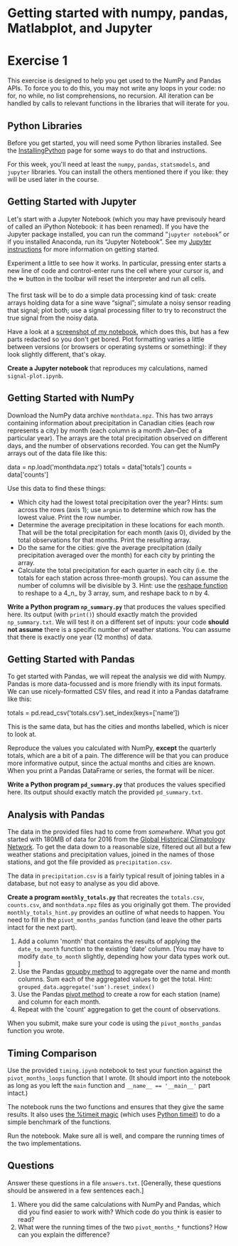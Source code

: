 # Getting started with numpy, pandas, Matlabplot, and Jupyter

Exercise 1
==========

This exercise is designed to help you get used to the NumPy and Pandas APIs. To force you to do this, you may not write any loops in your code: no for, no while, no list comprehensions, no recursion. All iteration can be handled by calls to relevant functions in the libraries that will iterate for you.

Python Libraries
----------------

Before you get started, you will need some Python libraries installed. See the [InstallingPython](InstallingPython) page for some ways to do that and instructions.

For this week, you'll need at least the `numpy`, `pandas`, `statsmodels`, and `jupyter` libraries. You can install the others mentioned there if you like: they will be used later in the course.

Getting Started with Jupyter
----------------------------

Let's start with a Jupyter Notebook (which you may have previsouly heard of called an iPython Notebook: it has been renamed). If you have the Jupyter package installed, you can run the command “`jupyter notebook`” or if you installed Anaconda, run its “Jupyter Notebook”. See my [Jupyter instructions](Jupyter) for more information on getting started.

Experiment a little to see how it works. In particular, pressing enter starts a new line of code and control-enter runs the cell where your cursor is, and the ⏩ button in the toolbar will reset the interpreter and run all cells.

The first task will be to do a simple data processing kind of task: create arrays holding data for a sine wave “signal”; simulate a noisy sensor reading that signal; plot both; use a signal processing filter to try to reconstruct the true signal from the noisy data.

Have a look at a [screenshot of my notebook](E1-jupyter/view), which does this, but has a few parts redacted so you don't get bored. Plot formatting varies a little between versions (or browsers or operating systems or something): if they look slightly different, that's okay.

**Create a Jupyter notebook** that reproduces my calculations, named `signal-plot.ipynb`.

Getting Started with NumPy
--------------------------

Download the NumPy data archive `monthdata.npz`. This has two arrays containing information about precipitation in Canadian cities (each row represents a city) by month (each column is a month Jan–Dec of a particular year). The arrays are the total precipitation observed on different days, and the number of observations recorded. You can get the NumPy arrays out of the data file like this:

data = np.load('monthdata.npz')
totals = data\['totals'\]
counts = data\['counts'\]

Use this data to find these things:

*   Which city had the lowest total precipitation over the year? Hints: sum across the rows (axis 1); use `argmin` to determine which row has the lowest value. Print the row number.
*   Determine the average precipitation in these locations for each month. That will be the total precipitation for each month (axis 0), divided by the total observations for that months. Print the resulting array.
*   Do the same for the cities: give the average precipitation (daily precipitation averaged over the month) for each city by printing the array.
*   Calculate the total precipitation for each quarter in each city (i.e. the totals for each station across three-month groups). You can assume the number of columns will be divisible by 3. Hint: use the [reshape function](https://docs.scipy.org/doc/numpy/reference/generated/numpy.reshape.html) to reshape to a 4_n_ by 3 array, sum, and reshape back to _n_ by 4.

**Write a Python program `np_summary.py`** that produces the values specified here. Its output (with `print()`) should exactly match the provided `np_summary.txt`. We will test it on a different set of inputs: your code **should not assume** there is a specific number of weather stations. You can assume that there is exactly one year (12 months) of data.

Getting Started with Pandas
---------------------------

To get started with Pandas, we will repeat the analysis we did with Numpy. Pandas is more data-focussed and is more friendly with its input formats. We can use nicely-formatted CSV files, and read it into a Pandas dataframe like this:

totals = pd.read\_csv('totals.csv').set\_index(keys=\['name'\])

This is the same data, but has the cities and months labelled, which is nicer to look at.

Reproduce the values you calculated with NumPy, **except** the quarterly totals, which are a bit of a pain. The difference will be that you can produce more informative output, since the actual months and cities are known. When you print a Pandas DataFrame or series, the format will be nicer.

**Write a Python program `pd_summary.py`** that produces the values specified here. Its output should exactly match the provided `pd_summary.txt`.

Analysis with Pandas
--------------------

The data in the provided files had to come from _somewhere_. What you got started with 180MB of data for 2016 from the [Global Historical Climatology Network](https://www.ncdc.noaa.gov/data-access/land-based-station-data/land-based-datasets/global-historical-climatology-network-ghcn). To get the data down to a reasonable size, filtered out all but a few weather stations and precipitation values, joined in the names of those stations, and got the file provided as `precipitation.csv`.

The data in `precipitation.csv` is a fairly typical result of joining tables in a database, but not easy to analyse as you did above.

**Create a program `monthly_totals.py`** that recreates the `totals.csv`, `counts.csv`, and `monthdata.npz` files as you originally got them. The provided `monthly_totals_hint.py` provides an outline of what needs to happen. You need to fill in the `pivot_months_pandas` function (and leave the other parts intact for the next part).

1.  Add a column 'month' that contains the results of applying the `date_to_month` function to the existing 'date' column. \[You may have to modify `date_to_month` slightly, depending how your data types work out. \]
2.  Use the Pandas [groupby method](http://pandas.pydata.org/pandas-docs/stable/generated/pandas.DataFrame.groupby.html) to aggregate over the name and month columns. Sum each of the aggregated values to get the total. Hint: `grouped_data.aggregate('sum').reset_index()`
3.  Use the Pandas [pivot method](http://pandas.pydata.org/pandas-docs/stable/generated/pandas.DataFrame.pivot.html) to create a row for each station (name) and column for each month.
4.  Repeat with the 'count' aggregation to get the count of observations.

When you submit, make sure your code is using the `pivot_months_pandas` function you wrote.

Timing Comparison
-----------------

Use the provided `timing.ipynb` notebook to test your function against the `pivot_months_loops` function that I wrote. (It should import into the notebook as long as you left the `main` function and `__name__ == '__main__'` part intact.)

The notebook runs the two functions and ensures that they give the same results. It also uses [the %timeit magic](https://ipython.org/ipython-doc/3/interactive/magics.html#magic-timeit) (which uses [Python timeit](https://docs.python.org/3/library/timeit.html)) to do a simple benchmark of the functions.

Run the notebook. Make sure all is well, and compare the running times of the two implementations.

Questions
---------

Answer these questions in a file `answers.txt`. \[Generally, these questions should be answered in a few sentences each.\]

1.  Where you did the same calculations with NumPy and Pandas, which did you find easier to work with? Which code do you think is easier to read?
2.  What were the running times of the two `pivot_months_*` functions? How can you explain the difference?